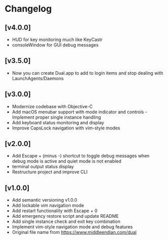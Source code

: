 # Changelog

## [v4.0.0]
- HUD for key monitoring much like KeyCastr
- consoleWindow for GUI debug messages

## [v3.5.0]
- Now you can create Dual.app to add to login items and stop dealing with LaunchAgents/Daemons

## [v3.0.0]
- Modernize codebase with Objective-C 
- Add macOS menubar support with mode indicator and controls - Implement proper single instance handling 
- Add keyboard status monitoring and display
- Improve CapsLock navigation with vim-style modes 

## [v2.0.0]
- Add Escape + (minus -) shortcut to toggle debug messages when debug mode is active and quiet mode is not enabled
- terminal output status display
- Restructure project and improve CLI

## [v1.0.0]
- Add semantic versioning v1.0.0
- Add lockable vim navigation mode
- Add restart functionality with Escape + 0
- Add emergency restore script and update README
- Add single instance check and exit key combination
- Implement vim-style navigation mode and debug features
- Original file name from https://www.middleendian.com/dual


